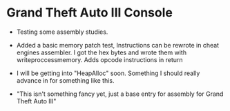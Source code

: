 # Grand Theft Auto III Console

* Testing some assembly studies. 
* Added a basic memory patch test, Instructions can be rewrote in cheat engines assembler. I got the hex bytes and wrote them with writeproccessmemory. Adds opcode instructions in return

* I will be getting into "HeapAlloc" soon. Something I should really advance in for something like this.

* "This isn't something fancy yet, just a base entry for assembly for Grand Theft Auto III"
